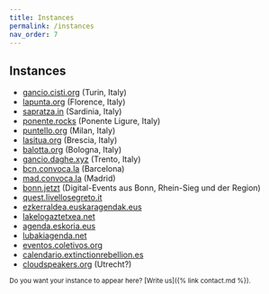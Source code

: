 ```yaml
---
title: Instances
permalink: /instances
nav_order: 7
---
```


## Instances

- [gancio.cisti.org](https://gancio.cisti.org) (Turin, Italy)
- [lapunta.org](https://lapunta.org) (Florence, Italy)
- [sapratza.in](https://sapratza.in/) (Sardinia, Italy)
- [ponente.rocks](https://ponente.rocks) (Ponente Ligure, Italy)
- [puntello.org](https://puntello.org) (Milan, Italy)
- [lasitua.org](https://lasitua.org) (Brescia, Italy)
- [balotta.org](https://balotta.org) (Bologna, Italy)
- [gancio.daghe.xyz](https://gancio.daghe.xyz/) (Trento, Italy)
- [bcn.convoca.la](https://bcn.convoca.la/) (Barcelona)
- [mad.convoca.la](https://bcn.convoca.la/) (Madrid)
- [bonn.jetzt](https://bonn.jetzt/) (Digital-Events aus Bonn, Rhein-Sieg und der Region)
- [quest.livellosegreto.it](https://quest.livellosegreto.it/)
- [ezkerraldea.euskaragendak.eus](https://ezkerraldea.euskaragendak.eus/)
- [lakelogaztetxea.net](https://lakelogaztetxea.net)
- [agenda.eskoria.eus](https://agenda.eskoria.eus/)
- [lubakiagenda.net](https://lubakiagenda.net/)
- [eventos.coletivos.org](https://eventos.coletivos.org/)
- [calendario.extinctionrebellion.es](https://calendario.extinctionrebellion.es/)
- [cloudspeakers.org](https://cloudspeakers.org/) (Utrecht?)


<small>Do you want your instance to appear here? [Write us]({% link contact.md %}).</small>
